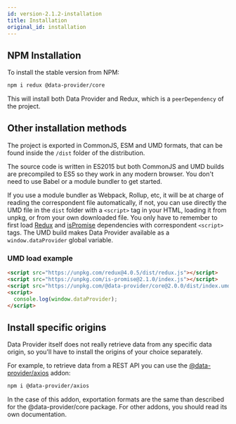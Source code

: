 ```yaml
---
id: version-2.1.2-installation
title: Installation
original_id: installation
---
```


## NPM Installation

To install the stable version from NPM:

```bash
npm i redux @data-provider/core
```

This will install both Data Provider and Redux, which is a `peerDependency` of the project.

## Other installation methods

The project is exported in CommonJS, ESM and UMD formats, that can be found inside the `/dist` folder of the distribution.

The source code is written in ES2015 but both CommonJS and UMD builds are precompiled to ES5 so they work in any modern browser. You don't need to use Babel or a module bundler to get started.

If you use a module bundler as Webpack, Rollup, etc, it will be at charge of reading the correspondent file automatically, if not, you can use directly the UMD file in the `dist` folder with a `<script>` tag in your HTML, loading it from unpkg, or from your own downloaded file. You only have to remember to first load [Redux][redux] and [isPromise][is-promise] dependencies with correspondent `<script>` tags. The UMD build makes Data Provider available as a `window.dataProvider` global variable.

### UMD load example

```html
<script src="https://unpkg.com/redux@4.0.5/dist/redux.js"></script>
<script src="https://unpkg.com/is-promise@2.1.0/index.js"></script>
<script src="https://unpkg.com/@data-provider/core@2.0.0/dist/index.umd.js"></script>
<script>
  console.log(window.dataProvider);
</script>
```

## Install specific origins

Data Provider itself does not really retrieve data from any specific data origin, so you'll have to install the origins of your choice separately.

For example, to retrieve data from a REST API you can use the [@data-provider/axios][data-provider-axios] addon:

```bash
npm i @data-provider/axios
```

In the case of this addon, exportation formats are the same than described for the @data-provider/core package. For other addons, you should read its own documentation.

[data-provider-axios]: https://www.npmjs.com/package/@data-provider/axios
[redux]: https://redux.js.org/
[is-promise]: https://www.npmjs.com/package/is-promise
